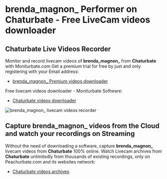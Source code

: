 # brenda_magnon_ Performer on Chaturbate - Free LiveCam videos downloader

## Chaturbate Live Videos Recorder

Monitor and record livecam videos of **brenda_magnon_** from **Chaturbate** with Moniturbate.com
Get a premium trial for free by just and only registering with your Email address:
* [brenda_magnon_ Premium videos downloader](https://moniturbate.com/request-demo-licence-key.html)

Free livecam videos downloader - Moniturbate Software:
* [Chaturbate videos downloader](https://moniturbate.com/moniturbate-download-software.html)

![brenda_magnon_ livecam videos recorder](https://peachurnet.com/templates/moniturbate-software.png)


## Capture brenda_magnon_ videos from the Cloud and watch your recordings on Streaming

Without the need of downloading a software, capture **brenda_magnon_** livecam videos from **Chaturbate** 100% online.
Watch Livecam archives from **Chaturbate** unlimitedly from thousands of existing recordings, only on Peachurbate.com and its websites network:
* [Chaturbate videos archives](https://peachurnet.com/)